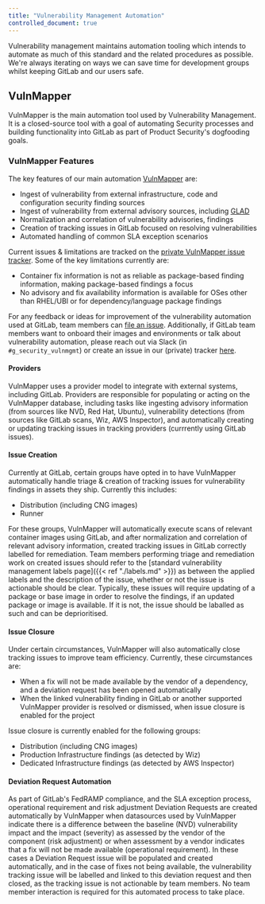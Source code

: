 ```yaml
---
title: "Vulnerability Management Automation"
controlled_document: true
---
```


Vulnerability management maintains automation tooling which intends to automate as much of this standard and the related procedures as possible. We're always iterating on ways we can save time for development groups whilst keeping GitLab and our users safe.

## VulnMapper

VulnMapper is the main automation tool used by Vulnerability Management. It is a closed-source tool with a goal of automating Security processes and building functionality into GitLab as part of Product Security's dogfooding goals.

### VulnMapper Features

The key features of our main automation [VulnMapper](https://gitlab.com/gitlab-com/gl-security/threatmanagement/vulnerability-management/vulnerability-management-internal/vulnmapper/-/tree/main) are:

- Ingest of vulnerability from external infrastructure, code and configuration security finding sources
- Ingest of vulnerability from external advisory sources, including [GLAD](https://advisories.gitlab.com)
- Normalization and correlation of vulnerability advisories, findings
- Creation of tracking issues in GitLab focused on resolving vulnerabilities
- Automated handling of common SLA exception scenarios

Current issues & limitations are tracked on the [private VulnMapper issue tracker](https://gitlab.com/gitlab-com/gl-security/threatmanagement/vulnerability-management/vulnerability-management-internal/vulnmapper/-/issues). Some of the key limitations currently are:

- Container fix information is not as reliable as package-based finding information, making package-based findings a focus
- No advisory and fix availability information is available for OSes other than RHEL/UBI or for dependency/language package findings

For any feedback or ideas for improvement of the vulnerability automation used at GitLab, team members can [file an issue](https://gitlab.com/gitlab-com/gl-security/threatmanagement/vulnerability-management/vulnerability-management-internal/vulnmapper/-/issues/new). Additionally, if GitLab team members want to onboard their images and environments or talk about vulnerability automation, please reach out via Slack (in `#g_security_vulnmgmt`) or create an issue in our (private) tracker [here](https://gitlab.com/gitlab-com/gl-security/threatmanagement/vulnerability-management/vulnerability-management-internal/vulnerability-management-tracker/-/issues).

#### Providers

VulnMapper uses a provider model to integrate with external systems, including GitLab. Providers are responsible for populating or acting on the VulnMapper database, including tasks like ingesting advisory information (from sources like NVD, Red Hat, Ubuntu), vulnerability detections (from sources like GitLab scans, Wiz, AWS Inspector), and automatically creating or updating tracking issues in tracking providers (currrently using GitLab issues).

#### Issue Creation

Currently at GitLab, certain groups have opted in to have VulnMapper automatically handle triage & creation of tracking issues for vulnerability findings in assets they ship. Currently this includes:

- Distribution (including CNG images)
- Runner

For these groups, VulnMapper will automatically execute scans of relevant container images using GitLab, and after normalization and correlation of relevant advisory information, created tracking issues in GitLab correctly labelled for remediation. Team members performing triage and remediation work on created issues should refer to the [standard vulnerability management labels page]({{< ref "./labels.md" >}}) as between the applied labels and the description of the issue, whether or not the issue is actionable should be clear. Typically, these issues will require updating of a package or base image in order to resolve the findings, if an updated package or image is available. If it is not, the issue should be laballed as such and can be deprioritised.

#### Issue Closure

Under certain circumstances, VulnMapper will also automatically close tracking issues to improve team efficiency. Currently, these circumstances are:

- When a fix will not be made available by the vendor of a dependency, and a deviation request has been opened automatically
- When the linked vulnerability finding in GitLab or another supported VulnMapper provider is resolved or dismissed, when issue closure is enabled for the project

Issue closure is currently enabled for the following groups:

- Distribution (including CNG images)
- Production Infrastructure findings (as detected by Wiz)
- Dedicated Infrastructure findings (as detected by AWS Inspector)

#### Deviation Request Automation

As part of GitLab's FedRAMP compliance, and the SLA exception process, operational requirement and risk adjustment Deviation Requests are created automatically by VulnMapper when datasources used by VulnMapper indicate there is a difference between the baseline (NVD) vulnerability impact and the impact (severity) as assessed by the vendor of the component (risk adjustment) or when assessment by a vendor indicates that a fix will not be made available (operational requirement). In these cases a Deviation Request issue will be populated and created automatically, and in the case of fixes not being available, the vulnerability tracking issue will be labelled and linked to this deviation request and then closed, as the tracking issue is not actionable by team members. No team member interaction is required for this automated process to take place.
